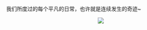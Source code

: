 我们所度过的每个平凡的日常，也许就是连续发生的奇迹~
<p align="center">
  <a href="我身处俗世 昨日如观花"><img src="https://pic2.ziyuan.wang/user/0w0/2024/07/reimu_ea2ca5f6cdd2d.png?raw=true">
</a></p>
